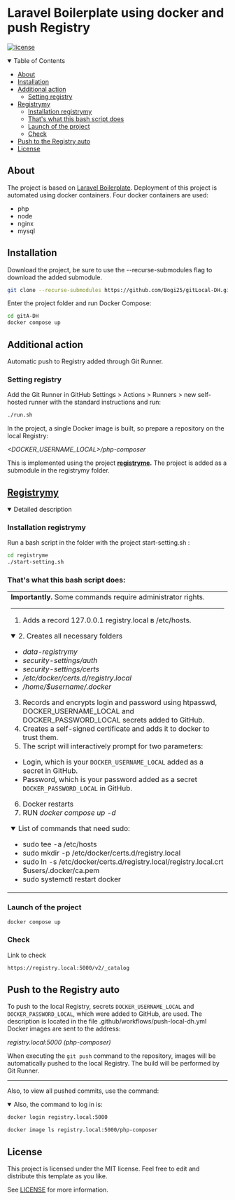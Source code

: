 # Laravel Boilerplate using docker and push Registry

[![license](https://img.shields.io/github/license/dec0dOS/amazing-github-template.svg?style=flat-square)](LICENSE)

<details open="open">
<summary>Table of Contents</summary>
  
- [About](#about)
- [Installation](#installation)
- [Additional action](#additional-action)
    - [Setting registry](#setting-registry)
- [Registrymy](Registrymy)
    - [Installation registrymy](#installation-registrymy)
    - [That's what this bash script does](#that's-what-this-bash-script-does)
    - [Launch of the project](#launch-of-the-project)
    - [Check](#check)
- [Push to the Registry auto](#push-to-the-registry-auto)
- [License](#license)
  
</details>


## About
The project is based on [Laravel Boilerplate](https://github.com/rappasoft/laravel-boilerplate?tab=readme-ov-file). Deployment of this project is automated using docker containers. 
Four docker containers are used:
- php
- node
- nginx
- mysql

## Installation

Download the project, be sure to use the --recurse-submodules flag to download the added submodule.
```sh
git clone --recurse-submodules https://github.com/Bogi25/gitLocal-DH.git
```
Enter the project folder and run Docker Compose:
```sh
cd gitA-DH
docker compose up
```
## Additional action
Automatic push to Registry added through Git Runner.

### Setting registry
Add the Git Runner in GitHub Settings > Actions > Runners > new self-hosted runner with the standard instructions and run:

```sh
./run.sh
```

In the project, a single Docker image is built, so prepare a repository on the local Registry:

_<DOCKER_USERNAME_LOCAL>/php-composer_

This is implemented using the project <strong>[registryme](https://github.com/Bogi25/registryme).</strong> The project is added as a submodule in the registrymy folder.

## [Registrymy](https://github.com/Bogi25/registryme)</summary>
<details open> <summary> Detailed description</summary>

### Installation registrymy
Run a bash script in the folder with the project start-setting.sh :
```sh
cd registryme
./start-setting.sh 
```
### That's what this bash script does:

<table>
<tr>
<td>
<strong>Importantly.</strong> Some commands require administrator rights.

--- 
1. Adds a record 127.0.0.1 registry.local в /etc/hosts.
<details open>
<summary>2. Creates all necessary folders</summary>

- _data-registrymy_
- _security-settings/auth_
- _security-settings/certs_
- _/etc/docker/certs.d/registry.local_
- _/home/$username/.docker_

</details>

3. Records and encrypts login and password using htpasswd, DOCKER_USERNAME_LOCAL and DOCKER_PASSWORD_LOCAL secrets added to GitHub.
4. Creates a self-signed certificate and adds it to docker to trust them.
5. The script will interactively prompt for two parameters:

- Login, which is your `DOCKER_USERNAME_LOCAL` added as a secret in GitHub.
- Password, which is your password added as a secret `DOCKER_PASSWORD_LOCAL` in GitHub.

6. Docker restarts
7. RUN _docker compose up -d_

<details open>
<summary>List of commands that need sudo:</summary>

- sudo tee -a /etc/hosts
- sudo mkdir -p /etc/docker/certs.d/registry.local
- sudo ln -s /etc/docker/certs.d/registry.local/registry.local.crt $users/.docker/ca.pem
- sudo systemctl restart docker

</details>
</td>
</tr>
</table>

### Launch of the project
```sh
docker compose up
```
### Check
Link to check
```sh
https://registry.local:5000/v2/_catalog
```
</details>

## Push to the Registry auto

To push to the local Registry, secrets `DOCKER_USERNAME_LOCAL` and `DOCKER_PASSWORD_LOCAL`, which were added to GitHub, are used.
The description is located in the file .github/workflows/push-local-dh.yml
Docker images are sent to the address:

_registry.local:5000 (php-composer)_

When executing the `git push` command to the repository, images will be automatically pushed to the local Registry. The build will be performed by Git Runner.

---
Also, to view all pushed commits, use the command:

<details open>
<summary>Also, the command to log in is:</summary>

```sh
docker login registry.local:5000
```
</details>

```sh
docker image ls registry.local:5000/php-composer
```

## License
This project is licensed under the MIT license. Feel free to edit and distribute this template as you like.

See [LICENSE](LICENSE) for more information.